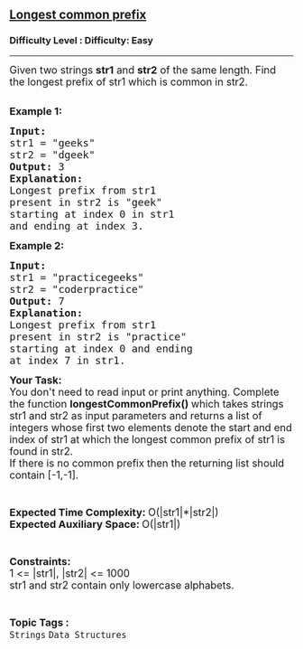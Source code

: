 <h2><a href="https://www.geeksforgeeks.org/problems/minimum-shift-for-longest-common-prefix0759/1?page=2&category=Strings&status=unsolved,attempted&sortBy=accuracy">Longest common prefix</a></h2><h3>Difficulty Level : Difficulty: Easy</h3><hr><div class="problems_problem_content__Xm_eO"><p><span style="font-size: 18px;">Given two strings&nbsp;<strong>str1</strong> and <strong>str2</strong>&nbsp;of the same length. Find the longest prefix of str1 which is common in str2. </span><span style="font-size: 18px;"><strong> </strong></span></p>
<p><br><span style="font-size: 18px;"><strong>Example 1:</strong></span></p>
<pre><span style="font-size: 18px;"><strong>Input:</strong> 
str1 = "geeks"
str2 = "dgeek"<strong>
Output:</strong> 3
<strong>Explanation: 
</strong>Longest prefix from str1
present in str2 is "geek" 
starting at index 0 in str1
and ending at index 3.</span></pre>
<p><span style="font-size: 18px;"><strong>Example 2:</strong></span></p>
<pre><span style="font-size: 18px;"><strong>Input:
</strong>str1 = "practicegeeks"
str2 = "coderpractice"
<strong>Output: </strong>7
<strong>Explanation: 
</strong>Longest prefix from str1
present in str2 is "practice"
starting at index 0 and ending 
at index 7 in str1.</span></pre>
<p><span style="font-size: 18px;"><strong>Your&nbsp;Task:</strong><br>You don't need to read input or print anything. Complete the function <strong>longestCommonPrefix()&nbsp;</strong>which takes&nbsp;strings str1 and&nbsp;str2 as input parameters&nbsp;and returns a list of integers whose first two elements&nbsp;denote&nbsp;the start and end index of str1&nbsp;at which the longest common prefix of str1 is found&nbsp;in str2.&nbsp;<br>If there is no common prefix then the returning list should contain [-1,-1].</span></p>
<p>&nbsp;</p>
<p><span style="font-size: 18px;"><strong>Expected Time Complexity:&nbsp;</strong>O(|str1|*|str2|)<br><strong>Expected Auxiliary Space:&nbsp;</strong>O(|str1|)</span></p>
<p>&nbsp;</p>
<p><span style="font-size: 18px;"><strong>Constraints:</strong><br>1 &lt;=&nbsp;|str1|,&nbsp;|str2|&nbsp;&lt;= 1000<br>str1 and str2 contain only lowercase alphabets.</span></p></div><br><p><span style=font-size:18px><strong>Topic Tags : </strong><br><code>Strings</code>&nbsp;<code>Data Structures</code>&nbsp;